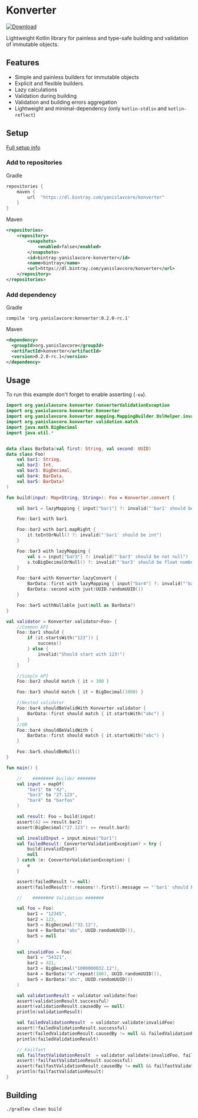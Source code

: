 # Konverter

[ ![Download](https://api.bintray.com/packages/yanislavcore/konverter/konverter/images/download.svg?version=0.2.0-rc.1) ](https://bintray.com/yanislavcore/konverter/konverter/0.2.0-rc.1/link)

Lightweight Kotlin library for painless and type-safe building and validation of immutable objects.

## Features

* Simple and painless builders for immutable objects
* Explicit and flexible builders
* Lazy calculations
* Validation during building
* Validation and building errors aggregation
* Lightweight and minimal-dependency (only `kotlin-stdlin` and `kotlin-reflect`)

## Setup

[Full setup info](https://bintray.com/yanislavcore/konverter/konverter)

### Add to repositories

Gradle 

```groovy
repositories {
    maven {
        url  "https://dl.bintray.com/yanislavcore/konverter" 
    }
}
```

Maven

```xml
<repositories>
    <repository>
        <snapshots>
            <enabled>false</enabled>
        </snapshots>
        <id>bintray-yanislavcore-konverter</id>
        <name>bintray</name>
        <url>https://dl.bintray.com/yanislavcore/konverter</url>
    </repository>
</repositories>
```

### Add dependency

Gradle
```
compile 'org.yanislavcore:konverter:0.2.0-rc.1'
```

Maven
```xml
<dependency>
  <groupId>org.yanislavcore</groupId>
  <artifactId>konverter</artifactId>
  <version>0.2.0-rc.1</version>
</dependency>
```

## Usage

To run this example don't forget to enable asserting (`-ea`).

```kotlin
import org.yanislavcore.konverter.ConverterValidationException
import org.yanislavcore.konverter.Konverter
import org.yanislavcore.konverter.mapping.MappingBuilder.DslHelper.invalid
import org.yanislavcore.konverter.validation.match
import java.math.BigDecimal
import java.util.*


data class BarData(val first: String, val second: UUID)
data class Foo(
    val bar1: String,
    val bar2: Int,
    val bar3: BigDecimal,
    val bar4: BarData,
    val bar5: BarData?
)

fun build(input: Map<String, String>): Foo = Konverter.convert {

    val bar1 = lazyMapping { input["bar1"] ?: invalid("'bar1' should be not null") }

    Foo::bar1 with bar1

    Foo::bar2 with bar1.mapRight {
        it.toIntOrNull() ?: invalid("'bar1' should be int")
    }

    Foo::bar3 with lazyMapping {
        val s = input["bar3"] ?: invalid("'bar3' should be not null")
        s.toBigDecimalOrNull() ?: invalid("'bar3' should be float number")
    }

    Foo::bar4 with Konverter.lazyConvert {
        BarData::first with lazyMapping { input["bar4"] ?: invalid("'bar4' should be not null") }
        BarData::second with just(UUID.randomUUID())
    }

    Foo::bar5 withNullable just(null as BarData?)
}

val validator = Konverter.validator<Foo> {
    //Common API
    Foo::bar1 should {
        if (it.startsWith("123")) {
            success()
        } else {
            invalid("Should start with 123!")
        }
    }

    //Simple API
    Foo::bar2 should match { it < 300 }

    Foo::bar3 should match { it < BigDecimal(1000) }

    //Nested validator
    Foo::bar4 shouldBeValidWith Konverter.validator {
        BarData::first should match { it.startsWith("abc") }
    }
    //OR
    Foo::bar4 shouldBeValidWith {
        BarData::first should match { it.startsWith("abc") }
    }

    Foo::bar5.shouldBeNull()
}

fun main() {

    //    ######## Builder #######
    val input = mapOf(
        "bar1" to "42",
        "bar3" to "27.123",
        "bar4" to "barfoo"
    )

    val result: Foo = build(input)
    assert(42 == result.bar2)
    assert(BigDecimal("27.123") == result.bar3)

    val invalidInput = input.minus("bar1")
    val failedResult: ConverterValidationException? = try {
        build(invalidInput)
        null
    } catch (e: ConverterValidationException) {
        e
    }

    assert(failedResult != null)
    assert(failedResult!!.reasons!!.first().message == "'bar1' should be not null")

    //    ######## Validation #######

    val foo = Foo(
        bar1 = "12345",
        bar2 = 123,
        bar3 = BigDecimal("32.12"),
        bar4 = BarData("abc", UUID.randomUUID()),
        bar5 = null
    )

    val invalidFoo = Foo(
        bar1 = "54321",
        bar2 = 321,
        bar3 = BigDecimal("1000000032.12"),
        bar4 = BarData("a".repeat(100), UUID.randomUUID()),
        bar5 = BarData("abc", UUID.randomUUID())
    )

    val validationResult = validator.validate(foo)
    assert(validationResult.successful)
    assert(validationResult.causedBy == null)
    println(validationResult)

    val failedValidationResult  = validator.validate(invalidFoo)
    assert(!failedValidationResult.successful)
    assert(failedValidationResult.causedBy != null && failedValidationResult.causedBy!!.size == 6)
    println(failedValidationResult)

    // Failfast
    val failfastValidationResult  = validator.validate(invalidFoo, failfast = true)
    assert(!failfastValidationResult.successful)
    assert(failfastValidationResult.causedBy != null && failfastValidationResult.causedBy!!.size == 1)
    println(failfastValidationResult)
}
``` 

## Building

`./gradlew clean build`